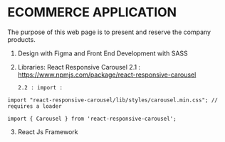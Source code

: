 # **ECOMMERCE APPLICATION**

The purpose of this web page is to present and reserve the company products.

1.  Design with Figma and Front End Development with SASS
2.  Libraries: React Responsive Carousel
    2.1 : https://www.npmjs.com/package/react-responsive-carousel

        2.2 : import :

```
import "react-responsive-carousel/lib/styles/carousel.min.css"; // requires a loader

import { Carousel } from 'react-responsive-carousel';

```

3. React Js Framework
